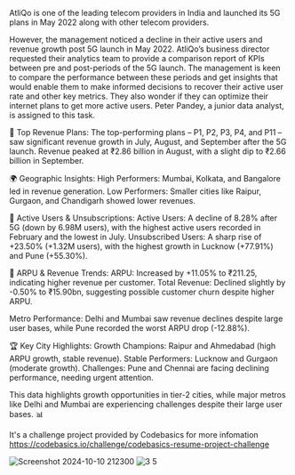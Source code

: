 AtliQo is one of the leading telecom providers in India and launched its 5G plans in May 2022 along with other telecom providers.

However, the management noticed a decline in their active users and revenue growth post 5G launch in May 2022. AtliQo’s business director requested their analytics team to provide a comparison report of KPIs between pre and post-periods of the 5G launch. The management is keen to compare the performance between these periods and get insights that would enable them to make informed decisions to recover their active user rate and other key metrics. They also wonder if they can optimize their internet plans to get more active users.  Peter Pandey, a junior data analyst, is assigned to this task.

🌟 Top Revenue Plans:
The top-performing plans – P1, P2, P3, P4, and P11 – saw significant revenue growth in July, August, and September after the 5G launch. Revenue peaked at ₹2.86 billion in August, with a slight dip to ₹2.66 billion in September.

🌍 Geographic Insights: High Performers: Mumbai, Kolkata, and Bangalore led in revenue generation.
    Low Performers: Smaller cities like Raipur, Gurgaon, and Chandigarh showed lower revenues.

👥 Active Users & Unsubscriptions: Active Users: A decline of 8.28% after 5G (down by 6.98M users), with the highest active users recorded in February and the lowest in July.
    Unsubscribed Users: A sharp rise of +23.50% (+1.32M users), with the highest growth in Lucknow (+77.91%) and Pune (+55.30%).

💸 ARPU & Revenue Trends:
    ARPU: Increased by +11.05% to ₹211.25, indicating higher revenue per customer.
    Total Revenue: Declined slightly by -0.50% to ₹15.90bn, suggesting possible customer churn despite higher ARPU.
    
Metro Performance: Delhi and Mumbai saw revenue declines despite large user bases, while Pune recorded the worst ARPU drop (-12.88%).

🏆 Key City Highlights:
Growth Champions: Raipur and Ahmedabad (high ARPU growth, stable revenue).
Stable Performers: Lucknow and Gurgaon (moderate growth).
Challenges: Pune and Chennai are facing declining performance, needing urgent attention.

This data highlights growth opportunities in tier-2 cities, while major metros like Delhi and Mumbai are experiencing challenges despite their large user bases. 📊

It's a challenge project provided by Codebasics for more infomation https://codebasics.io/challenge/codebasics-resume-project-challenge  

![Screenshot 2024-10-10 212300](https://github.com/user-attachments/assets/661d0d4c-4a5d-4c15-aa1b-7ca8d173004a)
![3 5](https://github.com/user-attachments/assets/b4b1e48a-cef1-4570-9e85-1db11cbd00c9)
